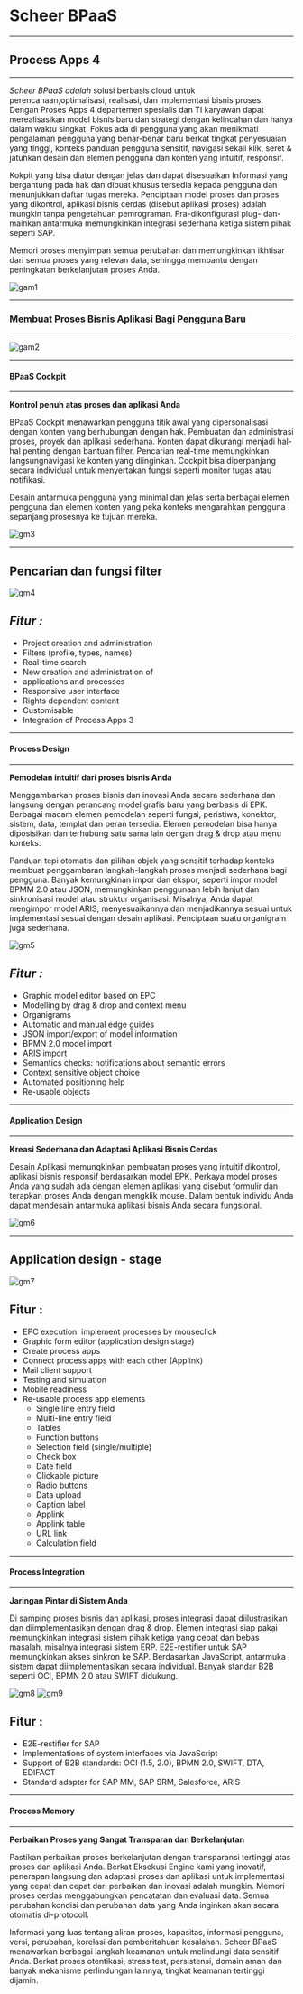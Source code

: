 # Scheer BPaaS
---------------
## Process Apps 4
-------------

*Scheer BPaaS adalah* solusi berbasis cloud untuk perencanaan,optimalisasi, realisasi, dan implementasi bisnis proses. 
Dengan Proses Apps 4 departemen spesialis dan TI karyawan dapat merealisasikan model bisnis baru dan strategi dengan kelincahan 
dan hanya dalam waktu singkat. Fokus ada di pengguna yang akan menikmati pengalaman pengguna yang benar-benar baru berkat tingkat penyesuaian yang tinggi, konteks panduan pengguna sensitif, navigasi sekali klik, seret & jatuhkan desain dan elemen pengguna dan konten yang intuitif, responsif. 

Kokpit yang bisa diatur dengan jelas dan dapat disesuaikan Informasi yang bergantung pada hak dan dibuat khusus tersedia kepada 
pengguna dan menunjukkan daftar tugas mereka. Penciptaan model proses dan proses yang dikontrol, aplikasi bisnis cerdas (disebut 
aplikasi proses) adalah mungkin tanpa pengetahuan pemrograman. Pra-dikonfigurasi plug- dan-mainkan antarmuka memungkinkan integrasi sederhana ketiga sistem pihak seperti SAP. 

Memori proses menyimpan semua perubahan dan memungkinkan ikhtisar dari semua proses yang relevan data, sehingga membantu dengan 
peningkatan berkelanjutan proses Anda.

   <img src="https://github.com/lilyastri/tct/blob/master/img/gm1.JPG" alt="gam1"/>

--------
### Membuat Proses Bisnis Aplikasi Bagi Pengguna Baru
----------------

   <img src="https://github.com/lilyastri/tct/blob/master/img/Gm2.jpg" alt="gam2"/>

------------
#### BPaaS Cockpit
-------------
**Kontrol penuh atas proses dan aplikasi Anda**

BPaaS Cockpit menawarkan pengguna titik awal yang dipersonalisasi dengan konten yang berhubungan dengan hak. Pembuatan dan administrasi proses, proyek dan aplikasi sederhana. Konten dapat dikurangi menjadi hal-hal penting dengan bantuan filter. Pencarian real-time memungkinkan langsungnavigasi ke konten yang diinginkan. Cockpit bisa diperpanjang secara individual untuk menyertakan fungsi seperti monitor tugas atau notifikasi. 

Desain antarmuka pengguna yang minimal dan jelas serta berbagai elemen pengguna dan elemen konten yang peka konteks mengarahkan pengguna sepanjang prosesnya ke tujuan mereka. 

<img src="https://github.com/lilyastri/tct/blob/master/img/Gm3.jpg" alt="gm3"/>

---------
Pencarian dan fungsi filter
----------
<img src="https://github.com/lilyastri/tct/blob/master/img/Gm4.jpg" alt="gm4"/>

*Fitur :*
-----------------
- Project creation and administration  
- Filters (profile, types, names)
- Real-time search
- New creation and administration of 
- applications and processes 
- Responsive user interface 
- Rights dependent content
- Customisable
- Integration of Process Apps 3

---------------------
#### Process Design
--------------
**Pemodelan intuitif dari proses bisnis Anda**

Menggambarkan proses bisnis dan inovasi Anda secara sederhana dan langsung dengan perancang model grafis baru yang berbasis di EPK. Berbagai macam elemen pemodelan seperti fungsi, peristiwa, konektor, sistem, data, templat dan peran tersedia. Elemen pemodelan bisa hanya diposisikan dan terhubung satu sama lain dengan drag & drop atau menu konteks. 

Panduan tepi otomatis dan pilihan objek yang sensitif terhadap konteks membuat penggambaran langkah-langkah proses menjadi sederhana bagi pengguna. Banyak kemungkinan impor dan ekspor, seperti impor model BPMM 2.0 atau JSON, memungkinkan penggunaan lebih lanjut dan sinkronisasi model atau struktur organisasi. Misalnya, Anda dapat mengimpor model ARIS, menyesuaikannya dan menjadikannya sesuai untuk implementasi sesuai dengan desain aplikasi. Penciptaan suatu organigram juga sederhana.

<img src="https://github.com/lilyastri/tct/blob/master/img/Gm5.jpg" alt="gm5"/>

*Fitur :*
----------
- Graphic model editor based on EPC
- Modelling by drag & drop and context menu 
- Organigrams
- Automatic and manual edge guides 
- JSON import/export of model information 
- BPMN 2.0 model import
- ARIS import
- Semantics checks: notifications about semantic errors
- Context sensitive object choice
- Automated positioning help 
- Re-usable objects

-------------
#### Application Design
--------------
**Kreasi Sederhana dan Adaptasi Aplikasi Bisnis Cerdas**

Desain Aplikasi memungkinkan pembuatan proses yang intuitif dikontrol, aplikasi bisnis responsif berdasarkan model EPK. Perkaya model proses Anda yang sudah ada dengan elemen aplikasi yang disebut formulir dan terapkan proses Anda dengan mengklik mouse. Dalam bentuk individu Anda dapat mendesain antarmuka aplikasi bisnis Anda secara fungsional.

<img src="https://github.com/lilyastri/tct/blob/master/img/Gm6.jpg" alt="gm6"/>

-------------------------
Application design - stage
--------------------

<img src="https://github.com/lilyastri/tct/blob/master/img/Gm7.jpg" alt="gm7"/>

**Fitur :**
----------
- EPC execution: implement processes by mouseclick
- Graphic form editor (application design stage)  
- Create process apps
- Connect process apps with each other (Applink)  
- Mail client support
- Testing and simulation 
- Mobile readiness 
- Re-usable process app elements 
  * Single line entry field
  * Multi-line entry field 
  * Tables
  * Function buttons
  * Selection field (single/multiple)  
  * Check box
  * Date field
  * Clickable picture 
  * Radio buttons
  * Data upload 
  * Caption label 
  * Applink
  * Applink table 
  * URL link
  * Calculation field

-------------
#### Process Integration
--------------
**Jaringan Pintar di Sistem Anda**

Di samping proses bisnis dan aplikasi, proses integrasi dapat diilustrasikan dan diimplementasikan dengan drag & drop. Elemen integrasi siap pakai memungkinkan integrasi sistem pihak ketiga yang cepat dan bebas masalah, misalnya integrasi sistem ERP. E2E-restifier untuk SAP memungkinkan akses sinkron ke SAP. Berdasarkan JavaScript, antarmuka sistem dapat diimplementasikan secara individual. Banyak standar B2B seperti OCI, BPMN 2.0 atau SWIFT didukung.

<img src="https://github.com/lilyastri/tct/blob/master/img/Gm8.jpg" alt="gm8"/>
<img src="https://github.com/lilyastri/tct/blob/master/img/Gm9.jpg" alt="gm9"/>

**Fitur :**
-------
- E2E-restifier for SAP
- Implementations of system interfaces via JavaScript 
- Support of B2B standards: OCI (1.5, 2.0), BPMN 2.0, SWIFT, DTA, EDIFACT
- Standard adapter for SAP MM, SAP SRM, Salesforce, ARIS

---------------
#### Process Memory
--------------
**Perbaikan Proses yang Sangat Transparan dan Berkelanjutan**

Pastikan perbaikan proses berkelanjutan dengan transparansi tertinggi atas proses dan aplikasi Anda. Berkat Eksekusi Engine kami yang inovatif, penerapan langsung dan adaptasi proses dan aplikasi untuk implementasi yang cepat dan cepat dari perbaikan dan inovasi adalah mungkin. Memori proses cerdas menggabungkan pencatatan dan evaluasi data. Semua perubahan kondisi dan perubahan data yang Anda inginkan akan secara otomatis di-protocoll. 

Informasi yang luas tentang aliran proses, kapasitas, informasi pengguna, versi, perubahan, korelasi dan pemberitahuan kesalahan. Scheer BPaaS menawarkan berbagai langkah keamanan untuk melindungi data sensitif Anda. Berkat proses otentikasi, stress test, persistensi, domain aman dan banyak mekanisme perlindungan lainnya, tingkat keamanan tertinggi dijamin.






